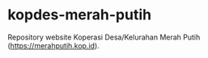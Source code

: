 # kopdes-merah-putih
Repository website Koperasi Desa/Kelurahan Merah Putih (https://merahputih.kop.id).
